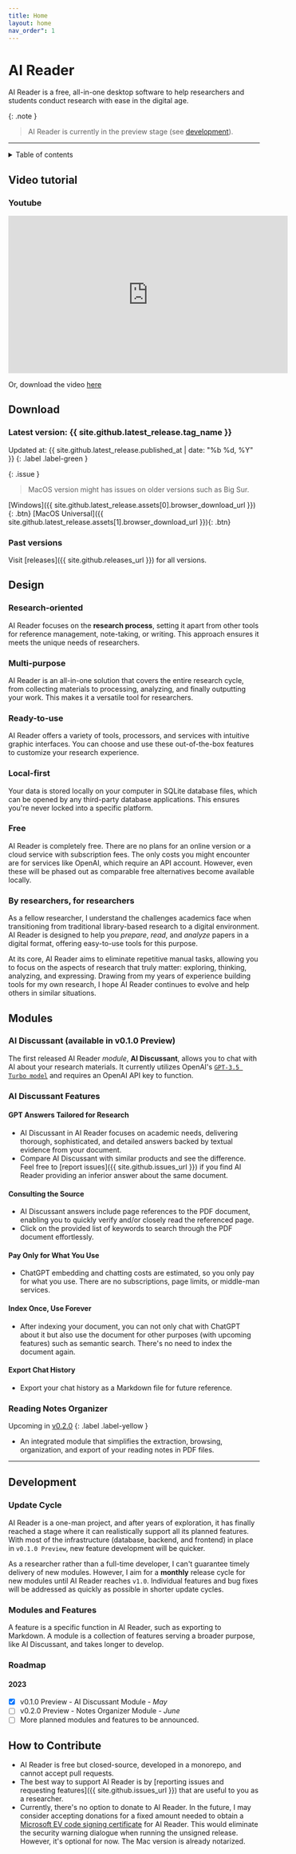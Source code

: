 ```yaml
---
title: Home
layout: home
nav_order": 1
---
```


<!-- ![AI Reader](assets/general/icon.png) -->

# AI Reader

AI Reader is a free, all-in-one desktop software to help researchers and students conduct research with ease in the digital age.

{: .note }
> AI Reader is currently in the preview stage (see [development](#development)).

---

<details markdown="block">
  <summary>
    Table of contents
  </summary>
  {: .text-delta }
1. TOC
{:toc}
</details>

## Video tutorial

### Youtube

<iframe  width="560"
        height="315"  src="https://www.youtube.com/embed/FQfvJ_zOxOE" title="AI Reader 0.1.0 Preview 90 Secs Tutorial" frameborder="0" allow="accelerometer; autoplay; clipboard-write; encrypted-media; gyroscope; picture-in-picture" allowfullscreen></iframe>

Or, download the video [here](assets/v0.1.0/ai_reader_0.1.0_web_demo.mp4)

## Download

### Latest version: __{{ site.github.latest_release.tag_name }}__

Updated at: {{ site.github.latest_release.published_at | date: "%b %d, %Y" }}
{: .label .label-green }

{: .issue }
> MacOS version might has issues on older versions such as Big Sur.

[Windows]({{ site.github.latest_release.assets[0].browser_download_url }}){: .btn}
[MacOS Universal]({{ site.github.latest_release.assets[1].browser_download_url }}){: .btn}

### Past versions

Visit [releases]({{ site.github.releases_url }}) for all versions.

## Design

### Research-oriented

AI Reader focuses on the __research process__, setting it apart from other tools for reference management, note-taking,
or writing. This approach ensures it meets the unique needs of researchers.

### Multi-purpose

AI Reader is an all-in-one solution that covers the entire research cycle, from collecting materials to processing, analyzing, and finally outputting your work. This makes it a versatile tool for researchers.

### Ready-to-use

AI Reader offers a variety of tools, processors, and services with intuitive graphic interfaces. You can choose and use
these out-of-the-box features to customize your research experience.

### Local-first

Your data is stored locally on your computer in SQLite database files, which can be opened by any third-party database
applications. This ensures you're never locked into a specific platform.

### Free

AI Reader is completely free. There are no plans for an online version or a cloud service with subscription fees. The
only costs you might encounter are for services like OpenAI, which require an API account. However, even these will be
phased out as comparable free alternatives become available locally.

### By researchers, for researchers

As a fellow researcher, I understand the challenges academics face when transitioning from traditional library-based
research to a digital environment. AI Reader is designed to help you _prepare_, _read_, and _analyze_ papers in a
digital format, offering easy-to-use tools for this purpose.

At its core, AI Reader aims to eliminate repetitive manual tasks, allowing you to focus on the aspects of research that
truly matter: exploring, thinking, analyzing, and expressing. Drawing from my years of experience building tools for my
own research, I hope AI Reader continues to evolve and help others in similar situations.

## Modules

### AI Discussant (available in v0.1.0 Preview)

The first released AI Reader _module_, __AI Discussant__, allows you to chat with AI about your research materials. It
currently utilizes OpenAI's [`GPT-3.5 Turbo model`](https://platform.openai.com/docs/models/gpt-3-5) and requires an
OpenAI API key to function.

### AI Discussant Features

#### GPT Answers Tailored for Research

- AI Discussant in AI Reader focuses on academic needs, delivering thorough, sophisticated, and detailed answers backed
  by textual evidence from your document.
- Compare AI Discussant with similar products and see the difference. Feel free
  to [report issues]({{ site.github.issues_url }}) if you find AI Reader providing an inferior answer
  about the same document.

#### Consulting the Source

- AI Discussant answers include page references to the PDF document, enabling you to quickly verify and/or closely read
  the referenced page.
- Click on the provided list of keywords to search through the PDF document effortlessly.

#### Pay Only for What You Use

- ChatGPT embedding and chatting costs are estimated, so you only pay for what you use. There are no subscriptions, page
  limits, or middle-man services.

#### Index Once, Use Forever

- After indexing your document, you can not only chat with ChatGPT about it but also use the document for other
  purposes (with upcoming features) such as semantic search. There's no need to index the document again.

#### Export Chat History

- Export your chat history as a Markdown file for future reference.

### Reading Notes Organizer 

Upcoming in [v0.2.0](#roadmap)
{: .label .label-yellow }

- An integrated module that simplifies the extraction, browsing, organization, and export of your reading notes in PDF
  files.

---

## Development

### Update Cycle

AI Reader is a one-man project, and after years of exploration, it has finally reached a stage where it can
realistically support all its planned features. With most of the infrastructure (database, backend, and frontend) in
place in `v0.1.0 Preview`, new feature development will be quicker.

As a researcher rather than a full-time developer, I can't guarantee timely delivery of new modules. However, I aim for
a __monthly__ release cycle for new modules until AI Reader reaches `v1.0`. Individual features and bug fixes will be
addressed as quickly as possible in shorter update cycles.

### Modules and Features

A feature is a specific function in AI Reader, such as exporting to Markdown. A module is a collection of features
serving a broader purpose, like AI Discussant, and takes longer to develop.

### Roadmap

#### 2023

- [x] v0.1.0 Preview - AI Discussant Module - _May_
- [ ] v0.2.0 Preview - Notes Organizer Module - _June_
- [ ] More planned modules and features to be announced.

## How to Contribute

- AI Reader is free but closed-source, developed in a monorepo, and cannot accept pull requests.
- The best way to support AI Reader is
  by [reporting issues and requesting features]({{ site.github.issues_url }}) that are useful to you as
  a researcher.
- Currently, there's no option to donate to AI Reader. In the future, I may consider accepting donations for a fixed
  amount needed to obtain
  a [Microsoft EV code signing certificate](https://learn.microsoft.com/en-us/windows-hardware/drivers/dashboard/code-signing-cert-manage)
  for AI Reader. This would eliminate the security warning dialogue when running the unsigned release. However, it's
  optional for now. The Mac version is already notarized.
